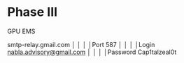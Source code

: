 # Phase III

GPU EMS


 smtp-relay.gmail.com                         │ │
                             │ │Port     587                                          │ │
                             │ │Login    nabla.advisory@gmail.com                     │ │
                             │ │Password Cap1talzeal0t    